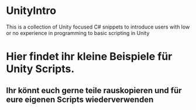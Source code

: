 # UnityIntro
This is a collection of Unity focused C# snippets to introduce users with low or no experience in programming to basic scripting in Unity


# Hier findet ihr kleine Beispiele für Unity Scripts.
## Ihr könnt euch gerne teile rauskopieren und für eure eigenen Scripts wiederverwenden